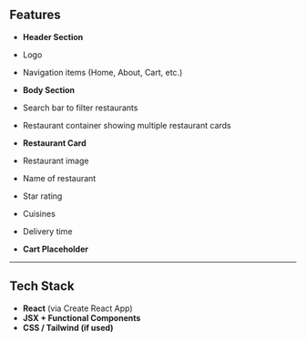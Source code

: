 ##  Features

-  **Header Section**
  - Logo
  - Navigation items (Home, About, Cart, etc.)

-  **Body Section**
  - Search bar to filter restaurants
  - Restaurant container showing multiple restaurant cards

-  **Restaurant Card**
  - Restaurant image
  - Name of restaurant
  - Star rating
  - Cuisines
  - Delivery time

-  **Cart Placeholder**
---

##   Tech Stack

- **React** (via Create React App)  
- **JSX + Functional Components**  
- **CSS / Tailwind (if used)** 
